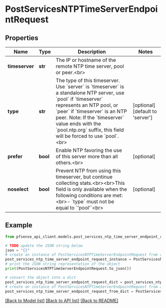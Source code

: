 # PostServicesNTPTimeServerEndpointRequest


## Properties

Name | Type | Description | Notes
------------ | ------------- | ------------- | -------------
**timeserver** | **str** | The IP or hostname of the remote NTP time server, pool or peer.&lt;br&gt; | 
**type** | **str** | The type of this timeserver. Use &#x60;server&#x60; is &#x60;timeserver&#x60; is a standalone NTP server, use &#x60;pool&#x60; if &#x60;timeserver&#x60; represents an NTP pool, or &#x60;peer&#x60; if &#x60;timeserver&#x60; is an NTP peer. Note: If the &#x60;timeserver&#x60; value ends with the &#x60;pool.ntp.org&#x60; suffix, this field will be forced to use &#x60;pool&#x60;.&lt;br&gt; | [optional] [default to 'server']
**prefer** | **bool** | Enable NTP favoring the use of this server more than all others.&lt;br&gt; | [optional] 
**noselect** | **bool** | Prevent NTP from using this timeserver, but continue collecting stats.&lt;br&gt;&lt;br&gt;This field is only available when the following conditions are met:&lt;br&gt;- &#x60;type&#x60; must not be equal to &#x60;&#39;pool&#39;&#x60;&lt;br&gt; | [optional] 

## Example

```python
from pfsense_api_client.models.post_services_ntp_time_server_endpoint_request import PostServicesNTPTimeServerEndpointRequest

# TODO update the JSON string below
json = "{}"
# create an instance of PostServicesNTPTimeServerEndpointRequest from a JSON string
post_services_ntp_time_server_endpoint_request_instance = PostServicesNTPTimeServerEndpointRequest.from_json(json)
# print the JSON string representation of the object
print(PostServicesNTPTimeServerEndpointRequest.to_json())

# convert the object into a dict
post_services_ntp_time_server_endpoint_request_dict = post_services_ntp_time_server_endpoint_request_instance.to_dict()
# create an instance of PostServicesNTPTimeServerEndpointRequest from a dict
post_services_ntp_time_server_endpoint_request_from_dict = PostServicesNTPTimeServerEndpointRequest.from_dict(post_services_ntp_time_server_endpoint_request_dict)
```
[[Back to Model list]](../README.md#documentation-for-models) [[Back to API list]](../README.md#documentation-for-api-endpoints) [[Back to README]](../README.md)


